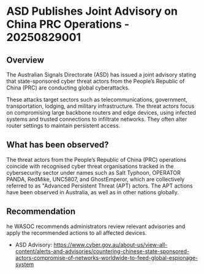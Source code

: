 # ASD Publishes Joint Advisory on China PRC Operations - 20250829001

## Overview

The Australian Signals Directorate (ASD) has issued a joint advisory stating that state-sponsored cyber threat actors from the People’s Republic of China (PRC) are conducting global cyberattacks.

These attacks target sectors such as telecommunications, government, transportation, lodging, and military infrastructure. The threat actors focus on compromising large backbone routers and edge devices, using infected systems and trusted connections to infiltrate networks. They often alter router settings to maintain persistent access.   

## What has been observed?

The threat actors from the People’s Republic of China (PRC) operations coincide with recognised cyber threat organisations tracked in the cybersecurity sector under names such as Salt Typhoon, OPERATOR PANDA, RedMike, UNC5807, and GhostEmperor, which are collectively referred to as "Advanced Persistent Threat (APT) actors. The APT actions have been observed in Australia, as well as in other nations globally.  

## Recommendation

he WASOC recommends administrators review relevant advisories and apply the recommended actions to all affected devices.

- ASD Advisory: <https://www.cyber.gov.au/about-us/view-all-content/alerts-and-advisories/countering-chinese-state-sponsored-actors-compromise-of-networks-worldwide-to-feed-global-espionage-system>


